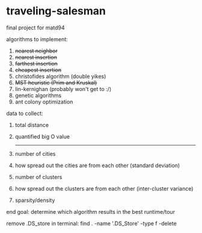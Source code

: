# traveling-salesman
final project for matd94

algorithms to implement:
1.  <strike> nearest neighbor </strike>
2. <strike> nearest insertion </strike>
3. <strike> farthest insertion </strike>
4. <strike> cheapest insertion </strike>
5. christofides algorithm (double yikes)
6. <strike> MST heuristic (Prim and Kruskal) </strike>
7. lin-kernighan (probably won't get to :/)
8. genetic algorithms
9. ant colony optimization

data to collect: 
1. total distance
2. quantified big O value

   ----------------------
4. number of cities
5. how spread out the cities are from each other (standard deviation)
6. number of clusters
7. how spread out the clusters are from each other (inter-cluster variance)
8. sparsity/density

end goal: determine which algorithm results in the best runtime/tour

remove .DS_store in terminal: find . -name '.DS_Store' -type f -delete